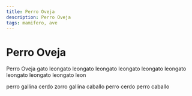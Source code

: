 ```yaml
---
title: Perro Oveja
description: Perro Oveja
tags: mamifero, ave
---
```


# Perro Oveja

Perro Oveja gato leongato leongato leongato leongato leongato leongato leongato leongato leongato leon

perro gallina cerdo zorro gallina caballo perro cerdo perro caballo